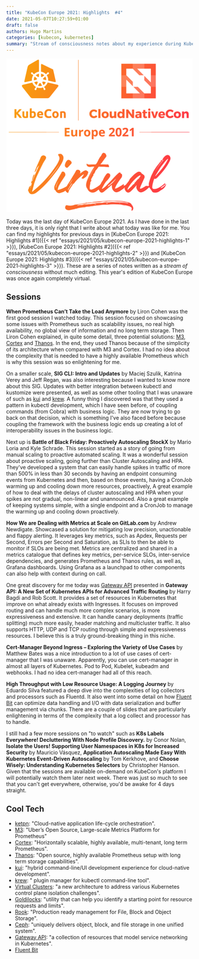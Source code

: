 ```yaml
---
title: "KubeCon Europe 2021: Highlights  #4"
date: 2021-05-07T10:27:59+01:00
draft: false
authors: Hugo Martins
categories: [kubecon, kubernetes]
summary: "Stream of consciousness notes about my experience during KubeCon Europe 2021 and cool things I've learned or enjoyed."
---
```


![kubecon-logo](https://raw.githubusercontent.com/cncf/artwork/master/other/kubecon-cloudnativecon/2021-eu-virtual/color/kubecon-eu-2021-color.png)

Today was the last day of KubeCon Europe 2021. As I have done in the last three days, it is only right that I write about what today was like for me. You can find my highlights for previous days in [KubeCon Europe 2021: Highlights #1]({{< ref "essays/2021/05/kubecon-europe-2021-highlights-1"  >}}), [KubeCon Europe 2021: Highlights #2]({{< ref "essays/2021/05/kubecon-europe-2021-highlights-2"  >}}) and [KubeCon Europe 2021: Highlights #3]({{< ref "essays/2021/05/kubecon-europe-2021-highlights-3"  >}}). These are a series of notes written as a _stream of consciousness_ without much editing. This year's edition of KubeCon Europe was once again completely virtual.

## Sessions

**When Prometheus Can’t Take the Load Anymore** by Liron Cohen was the first good session I watched today. This session focused on showcasing some issues with Prometheus such as scalability issues, no real high availability, no global view of information and no long term storage. Then Liron Cohen explained, in quite some detail, three potential solutions: [M3](https://eng.uber.com/m3/), [Cortex](https://cortexmetrics.io/) and [Thanos](https://thanos.io/). In the end, they used Thanos because of the simplicity of its architecture when compared with M3 and Cortex. I had no idea about the complexity that is needed to have a highly available Prometheus which is why this session was so enlightening for me.

On a smaller scale, **SIG CLI: Intro and Updates** by Maciej Szulik, Katrina Verey and Jeff Regan, was also interesting because I wanted to know more about this SIG. Updates with better integration between kubectl and kustomize were presented, as well as some other tooling that I was unaware of such as [kui](https://github.com/kubernetes-sigs/kui) and [krew](https://krew.sigs.k8s.io/). A funny thing I discovered was that they used a pattern in kubectl development, which I have seen before, of coupling commands (from Cobra) with business logic. They are now trying to go back on that decision, which is something I've also faced before because coupling the framework with the business logic ends up creating a lot of interoperability issues in the business logic.

Next up is **Battle of Black Friday: Proactively Autoscaling StockX** by Mario Loria and Kyle Schrade. This session started as a story of going from manual scaling to proactive automated scaling. It was a wonderful session about proactive scaling, going further than Cluster Autoscaling and HPA. They've developed a system that can easily handle spikes in traffic of more than 500% in less than 30 seconds by having an endpoint consuming events from Kubernetes and then, based on those events, having a CronJob warming up and cooling down more resources, proactively, A great example of how to deal with the delays of cluster autoscaling and HPA when your spikes are not gradual, non-linear and unannounced. Also a great example of keeping systems simple, with a single endpoint and a CronJob to manage the warming up and cooling down proactively.

**How We are Dealing with Metrics at Scale on GitLab.com** by Andrew Newdigate. Showcased a solution for mitigating low precision, unactionable and flappy alerting. It leverages key metrics, such as Apdex, Requests per Second, Errors per Second and Saturation, as SLIs to then be able to monitor if SLOs are being met. Metrics are centralized and shared in a metrics catalogue that defines key metrics, per-service SLOs, inter-service dependencies, and generates Prometheus and Thanos rules, as well as, Grafana dashboards. Using Grafana as a launchpad to other components can also help with context during on call.

One great discovery for me today was [Gateway API](https://gateway-api.sigs.k8s.io/) presented in **Gateway API: A New Set of Kubernetes APIs for Advanced Traffic Routing** by Harry Bagdi and Rob Scott. It provides a set of resources in Kubernetes that improve on what already exists with Ingresses. It focuses on improved routing and can handle much more complex scenarios, is more expressiveness and extensive. It can handle canary deployments (traffic splitting) much more easily, header matching and multicluster traffic. It also supports HTTP, UDP and TCP routing through simple and expressiveness resources. I believe this is a truly ground-breaking thing in this niche.

**Cert-Manager Beyond Ingress – Exploring the Variety of Use Cases** by Matthew Bates was a nice introduction to a lot of use cases of cert-manager that I was unaware. Apparently, you can use cert-manager in almost all layers of Kubernetes. Pod to Pod, Kubelet, kubeadm and webhooks. I had no idea cert-manager had all of this reach.

**High Throughput with Low Resource Usage: A Logging Journey** by Eduardo Silva featured a deep dive into the complexities of log collectors and processors such as Fluentd. It also went into some detail on how [Fluent Bit](https://fluentbit.io/) can optimize data handling and I/O with data serialization and buffer management via chunks. There are a couple of slides that are particularly enlightening in terms of the complexity that a log collect and processor has to handle.

I still had a few more sessions on "to watch" such as **K8s Labels Everywhere! Decluttering With Node Profile Discovery.** by Conor Nolan, **Isolate the Users! Supporting User Namespaces in K8s for Increased Security** by Mauricio Vásquez, **Application Autoscaling Made Easy With Kubernetes Event-Driven Autoscaling** by Tom Kerkhove, and **Choose Wisely: Understanding Kubernetes Selectors** by Christopher Hanson. Given that the sessions are available on-demand on KubeCon's platform I will potentially watch them later next week. There was just so much to see that you can't get everywhere, otherwise, you'd be awake for 4 days straight.

## Cool Tech

- [ketpn](https://keptn.sh/): "Cloud-native application life-cycle orchestration".
- [M3](https://eng.uber.com/m3/): "Uber’s Open Source, Large-scale Metrics Platform for Prometheus"
- [Cortex](https://cortexmetrics.io/): "Horizontally scalable, highly available, multi-tenant, long term Prometheus".
- [Thanos](https://thanos.io/): "Open source, highly available Prometheus setup with long term storage capabilities".
- [kui](https://github.com/kubernetes-sigs/kui): "hybrid command-line/UI development experience for cloud-native development".
- [krew](https://krew.sigs.k8s.io/): " plugin manager for kubectl command-line tool".
- [Virtual Clusters](https://github.com/kubernetes-sigs/multi-tenancy/tree/master/incubator/virtualcluster): "a new architecture to address various Kubernetes control plane isolation challenges".
- [Goldilocks](https://github.com/FairwindsOps/goldilocks): "utility that can help you identify a starting point for resource requests and limits".
- [Rook](https://rook.io/): "Production ready management for File, Block and Object Storage".
- [Ceph](https://docs.ceph.com/en/latest/): "uniquely delivers object, block, and file storage in one unified system".
- [Gateway API](https://gateway-api.sigs.k8s.io/): "a collection of resources that model service networking in Kubernetes".
- [Fluent Bit](https://fluentbit.io/)
